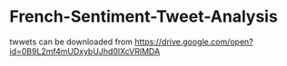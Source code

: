 # French-Sentiment-Tweet-Analysis
twwets can be downloaded from https://drive.google.com/open?id=0B9L2mf4mUDxybUJhd0lXcVRlMDA
